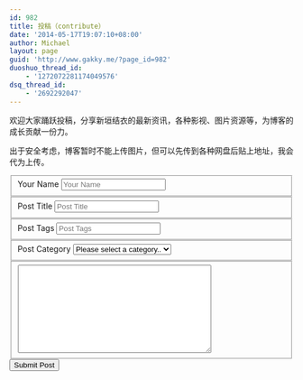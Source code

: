 ```yaml
---
id: 982
title: 投稿（contribute）
date: '2014-05-17T19:07:10+08:00'
author: Michael
layout: page
guid: 'http://www.gakky.me/?page_id=982'
duoshuo_thread_id:
    - '1272072281174049576'
dsq_thread_id:
    - '2692292047'
---
```


欢迎大家踊跃投稿，分享新垣结衣的最新资讯，各种影视、图片资源等，为博客的成长贡献一份力。

出于安全考虑，博客暂时不能上传图片，但可以先传到各种网盘后贴上地址，我会代为上传。

<div id="user-submitted-posts"> <form action="" enctype="multipart/form-data" id="usp_form" method="post"><div class="usp-callout-failure usp-hidden" id="usp-error-message"></div><div class="usp-callout-success usp-hidden" id="usp-success-message"></div> <fieldset class="usp-name"> <label for="user-submitted-name">Your Name</label> <input class="usp-input" data-required="true" name="user-submitted-name" placeholder="Your Name" required="" type="text" value=""></input> </fieldset> <fieldset class="usp-title"> <label for="user-submitted-title">Post Title</label> <input class="usp-input" data-required="true" name="user-submitted-title" placeholder="Post Title" required="" type="text" value=""></input> </fieldset> <fieldset class="usp-tags"> <label for="user-submitted-tags">Post Tags</label> <input class="usp-input" data-required="true" name="user-submitted-tags" placeholder="Post Tags" required="" type="text" value=""></input> </fieldset> <fieldset class="usp-category"> <label for="user-submitted-category">Post Category</label> <select class="usp-select" data-required="true" name="user-submitted-category" required=""> <option value="">Please select a category..</option> <option value="2">文章</option> <option value="35">音乐</option> <option value="10">图片</option> <option value="12">视频</option> </select> </fieldset> <fieldset class="usp-content"><div class="usp_text-editor"><div class="wp-core-ui wp-editor-wrap html-active" id="wp-uspcontent-wrap"><link href="http://www.yui-aragaki.org/wp-includes/css/dashicons.min.css?ver=6.2.3" id="dashicons-css" media="all" rel="stylesheet" type="text/css"></link><link href="http://www.yui-aragaki.org/wp-includes/css/editor.min.css?ver=6.2.3" id="editor-buttons-css" media="all" rel="stylesheet" type="text/css"></link><div class="wp-editor-container" id="wp-uspcontent-editor-container"><div class="quicktags-toolbar hide-if-no-js" id="qt_uspcontent_toolbar"></div><textarea class="usp-rich-textarea wp-editor-area" cols="40" id="uspcontent" name="user-submitted-content" rows="10"></textarea></div></div> </div> </fieldset> <fieldset id="coldform_verify" style="display:none;"> <label for="user-submitted-verify">Human verification: leave this field empty.</label> <input class="exclude" name="user-submitted-verify" type="text" value=""></input> </fieldset><div id="usp-submit"> <input class="exclude" id="user-submitted-post" name="user-submitted-post" type="submit" value="Submit Post"></input> <input id="usp-nonce" name="usp-nonce" type="hidden" value="0c2fa91c07"></input> </div> </form></div><script>(function(){var e = document.getElementById('coldform_verify'); if(e) e.parentNode.removeChild(e);})();</script>